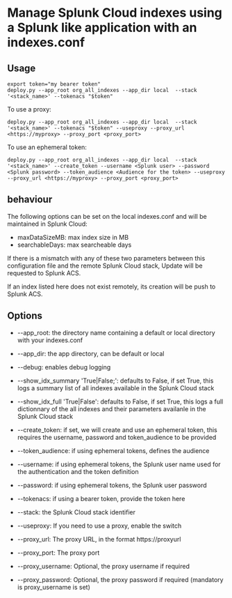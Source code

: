 # Manage Splunk Cloud indexes using a Splunk like application with an indexes.conf

## Usage

    export token="my bearer token"
    deploy.py --app_root org_all_indexes --app_dir local  --stack '<stack_name>' --tokenacs "$token"

To use a proxy:

    deploy.py --app_root org_all_indexes --app_dir local  --stack '<stack_name>' --tokenacs "$token" --useproxy --proxy_url <https://myproxy> --proxy_port <proxy_port>

To use an ephemeral token:

    deploy.py --app_root org_all_indexes --app_dir local  --stack '<stack_name>' --create_token --username <Splunk user> --password <Splunk password> --token_audience <Audience for the token> --useproxy --proxy_url <https://myproxy> --proxy_port <proxy_port>

## behaviour

The following options can be set on the local indexes.conf and will be maintained in Splunk Cloud:

- maxDataSizeMB: max index size in MB
- searchableDays: max searcheable days

If there is a mismatch with any of these two parameters between this configuration file and the remote Splunk Cloud stack, Update will be requested to Splunk ACS.

If an index listed here does not exist remotely, its creation will be push to Splunk ACS.

## Options

- --app_root: the directory name containing a default or local directory with your indexes.conf

- --app_dir: the app directory, can be default or local

- --debug: enables debug logging

- --show_idx_summary 'True|False;': defaults to False, if set True, this logs a summary list of all indexes available in the Splunk Cloud stack

- --show_idx_full 'True|False': defaults to False, if set True, this logs a full dictionnary of the all indexes and their parameters availanle in the Splunk Cloud stack

- --create_token: if set, we will create and use an ephemeral token, this requires the username, password and token_audience to be provided

- --token_audience: if using ephemeral tokens, defines the audience

- --username: if using ephemeral tokens, the Splunk user name used for the authentication and the token definition

- --password: if using ephemeral tokens, the Splunk user password

- --tokenacs: if using a bearer token, provide the token here

- --stack: the Splunk Cloud stack identifier

- --useproxy: If you need to use a proxy, enable the switch

- --proxy_url: The proxy URL, in the format https://proxyurl

- --proxy_port: The proxy port

- --proxy_username: Optional, the proxy username if required

- --proxy_password: Optional, the proxy password if required (mandatory is proxy_username is set)
